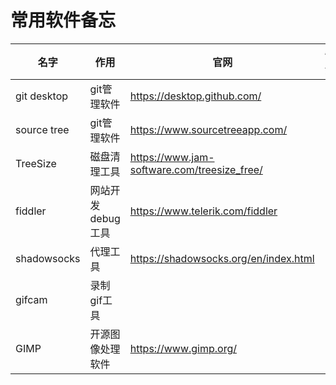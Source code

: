 # 常用软件备忘

| 名字        | 作用              | 官网                                        | 备注 |
|-------------|-------------------|---------------------------------------------|------|
| git desktop | git管理软件       | https://desktop.github.com/                 |      |
| source tree | git管理软件       | https://www.sourcetreeapp.com/              |      |
| TreeSize    | 磁盘清理工具      | https://www.jam-software.com/treesize_free/ |      |
| fiddler     | 网站开发debug工具 | https://www.telerik.com/fiddler             |      |
| shadowsocks | 代理工具          | https://shadowsocks.org/en/index.html       |      |
| gifcam      | 录制gif工具       |                                             |      |
| GIMP        | 开源图像处理软件  | https://www.gimp.org/                       |      |
